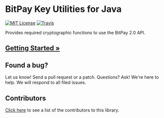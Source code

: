 # BitPay Key Utilities for Java
[![MIT License](https://img.shields.io/badge/license-MIT-blue.svg?style=flat-square)](http://opensource.org/licenses/MIT)
[![Travis](https://img.shields.io/travis/bitpay/java-key-utils.svg?style=flat-square)](https://travis-ci.org/bitpay/java-key-utils)


Provides required cryptographic functions to use the BitPay 2.0 API.

## [Getting Started &raquo;](https://github.com/bitpay/java-key-utils/blob/master/GUIDE.md)

## Found a bug?
Let us know! Send a pull request or a patch. Questions? Ask! We're here to help. We will respond to all filed issues.

## Contributors
[Click here](https://github.com/bitpay/java-key-utils/graphs/contributors) to see a list of the contributors to this library.
